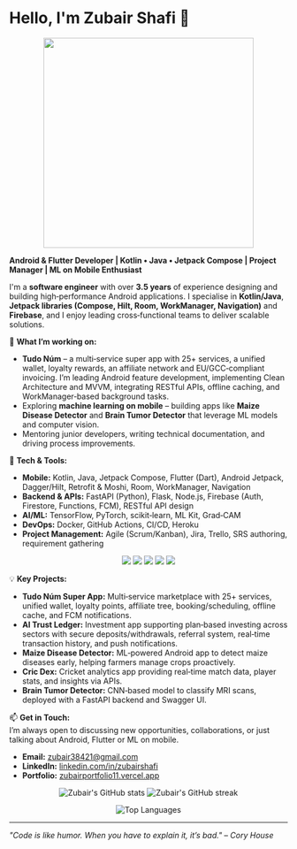 # Hello, I'm Zubair Shafi 👋

<div align="center">
  <img src="https://readme-typing-svg.demolab.com/?lines=Android%20Developer;ML%20on%20Mobile%20Enthusiast;Project%20Lead;Always%20Learning!" width="380" />
</div>

**Android & Flutter Developer | Kotlin • Java • Jetpack Compose | Project Manager | ML on Mobile Enthusiast**

I'm a **software engineer** with over **3.5 years** of experience designing and building high‑performance Android applications. I specialise in **Kotlin/Java**, **Jetpack libraries (Compose, Hilt, Room, WorkManager, Navigation)** and **Firebase**, and I enjoy leading cross‑functional teams to deliver scalable solutions.

🚀 **What I’m working on:**  
- **Tudo Núm** – a multi‑service super app with 25+ services, a unified wallet, loyalty rewards, an affiliate network and EU/GCC‑compliant invoicing. I’m leading Android feature development, implementing Clean Architecture and MVVM, integrating RESTful APIs, offline caching, and WorkManager‑based background tasks.  
- Exploring **machine learning on mobile** – building apps like **Maize Disease Detector** and **Brain Tumor Detector** that leverage ML models and computer vision.  
- Mentoring junior developers, writing technical documentation, and driving process improvements.

🎯 **Tech & Tools:**  
- **Mobile:** Kotlin, Java, Jetpack Compose, Flutter (Dart), Android Jetpack, Dagger/Hilt, Retrofit & Moshi, Room, WorkManager, Navigation  
- **Backend & APIs:** FastAPI (Python), Flask, Node.js, Firebase (Auth, Firestore, Functions, FCM), RESTful API design  
- **AI/ML:** TensorFlow, PyTorch, scikit‑learn, ML Kit, Grad‑CAM  
- **DevOps:** Docker, GitHub Actions, CI/CD, Heroku  
- **Project Management:** Agile (Scrum/Kanban), Jira, Trello, SRS authoring, requirement gathering

<div align="center">
  <img src="https://img.shields.io/badge/Kotlin-7F52FF?style=for-the-badge&logo=kotlin&logoColor=white"/>
  <img src="https://img.shields.io/badge/Java-007396?style=for-the-badge&logo=java&logoColor=white"/>
  <img src="https://img.shields.io/badge/Flutter-02569B?style=for-the-badge&logo=flutter&logoColor=white"/>
  <img src="https://img.shields.io/badge/Firebase-FFCA28?style=for-the-badge&logo=firebase&logoColor=white"/>
  <img src="https://img.shields.io/badge/FastAPI-009688?style=for-the-badge&logo=fastapi&logoColor=white"/>
</div>

💡 **Key Projects:**  
- **Tudo Núm Super App:** Multi‑service marketplace with 25+ services, unified wallet, loyalty points, affiliate tree, booking/scheduling, offline cache, and FCM notifications.  
- **AI Trust Ledger:** Investment app supporting plan‑based investing across sectors with secure deposits/withdrawals, referral system, real‑time transaction history, and push notifications.  
- **Maize Disease Detector:** ML‑powered Android app to detect maize diseases early, helping farmers manage crops proactively.  
- **Cric Dex:** Cricket analytics app providing real‑time match data, player stats, and insights via APIs.  
- **Brain Tumor Detector:** CNN‑based model to classify MRI scans, deployed with a FastAPI backend and Swagger UI.

📫 **Get in Touch:**  
I’m always open to discussing new opportunities, collaborations, or just talking about Android, Flutter or ML on mobile.  
- **Email:** zubair38421@gmail.com  
- **LinkedIn:** [linkedin.com/in/zubairshafi](https://www.linkedin.com/in/zubairshafi)  
- **Portfolio:** [zubairportfolio11.vercel.app](https://zubairportfolio11.vercel.app)

<p align="center">
  <img src="https://github-readme-stats.vercel.app/api?username=ZubairShafi-dev&show_icons=true&theme=transparent" alt="Zubair's GitHub stats" />
  <img src="https://github-readme-streak-stats.herokuapp.com?user=ZubairShafi-dev&theme=transparent" alt="Zubair's GitHub streak" />
</p>

<p align="center">
  <img src="https://github-readme-stats.vercel.app/api/top-langs/?username=ZubairShafi-dev&layout=compact&theme=transparent" alt="Top Languages" />
</p>

---
*"Code is like humor. When you have to explain it, it’s bad." – Cory House*
